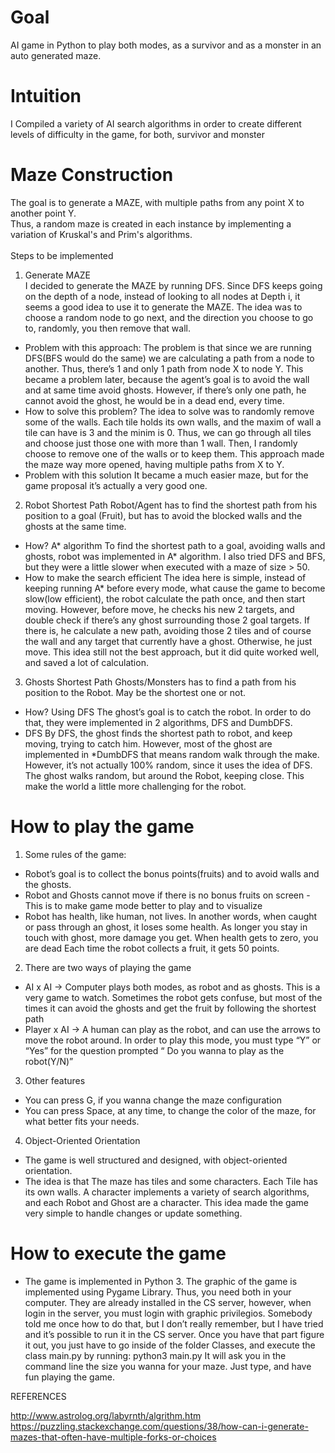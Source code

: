 
# Goal
AI game in Python to play both modes, as a survivor and as a monster in an auto generated maze. 

# Intuition 
I Compiled a variety of AI search algorithms in order to create different levels of difficulty in the game, for both, survivor and monster

# Maze Construction
The goal is to generate a MAZE, with multiple paths from any point X to another point Y. </br>
Thus, a random maze is created in each instance by implementing a variation of Kruskal's and Prim's algorithms. </br>
</br>
Steps to be implemented
1) Generate MAZE </br>
I decided to generate the MAZE by running DFS. Since DFS keeps going on the depth of a node, instead of looking to all nodes at Depth i, it seems a good idea to use it to generate the MAZE. The idea was to choose a random node to go next, and the direction you choose to go to, randomly, you then remove that wall. 
  * Problem with this approach:
  The problem is that since we are running  DFS(BFS would do the same) we are calculating a path from a node to another. Thus, there’s 1 and only 1 path from node X to node Y. This became a problem later, because the agent’s goal is to avoid the wall and at same time avoid ghosts. However, if there’s only one path, he cannot avoid the ghost, he would be in a dead end, every time. 
  * How to solve this problem?
The idea to solve was to randomly remove some of the walls. Each tile holds its own walls, and the maxim of wall a tile can have is 3 and the minim is 0. Thus, we can go through all tiles and choose just those one with more than 1 wall. Then, I randomly choose to remove one of the walls or to keep them. This approach made the maze way more opened, having multiple paths from X to Y. 
  * Problem with this solution
  It became a much easier maze, but for the game proposal it’s actually a very good one.

2) Robot Shortest Path
Robot/Agent has to find the shortest path from his position to a goal (Fruit), but has to avoid the blocked walls and the ghosts at the same time. </br>
  * How? A* algorithm
  To find the shortest path to a goal, avoiding walls and ghosts, robot was implemented in A* algorithm. I also tried DFS and BFS, but they were a little slower when executed with a maze of size > 50. 
  * How to make the search efficient
  The idea here is simple, instead of keeping running A* before every mode, what cause the game to become slow(low efficient), the robot calculate the path once, and then start moving. However, before move, he checks his new 2 targets, and double check if there’s any ghost surrounding those 2 goal targets. If there is, he calculate a new path, avoiding those 2 tiles and of course the wall and any target that currently have a ghost. Otherwise, he just move. This idea still not the best approach, but it did quite worked well, and saved a lot of calculation. 

3) Ghosts Shortest Path
Ghosts/Monsters has to find a path from his position to the Robot. May be the shortest one or not.
  * How? Using DFS
The ghost’s goal is to catch the robot. In order to do that, they were implemented in 2 algorithms, DFS and DumbDFS.
  * DFS
  By DFS, the ghost finds the shortest path to robot, and keep moving, trying to catch him. However, most of the ghost are implemented in   *DumbDFS
  that means random walk through the make. However, it’s not actually 100% random, since it uses the idea of DFS. The ghost walks random, but around the Robot, keeping close. This make the world a little more challenging for the robot.


# How to play the game

1) Some rules of the game:
* Robot’s goal is to collect the bonus points(fruits) and to avoid walls and the ghosts.
* Robot and Ghosts cannot move if there is no bonus fruits on screen - This is to make game mode better to play and to visualize
* Robot has health, like human, not lives. In another words, when caught or pass through an ghost, it loses some health. As longer you stay in touch with ghost, more damage you get. When health gets to zero, you are dead
Each time the robot collects a fruit, it gets 50 points.

2) There are two ways of playing the game
* AI x AI → Computer plays both modes, as robot and as ghosts.  This is a very game to watch. Sometimes the robot gets confuse, but most of the times it can avoid the ghosts and get the fruit by following the shortest path
* Player x AI → A human can play as the robot, and can use the arrows to move the robot around. In order to play this mode, you must type “Y” or “Yes” for the question prompted “ Do you wanna to play as the robot(Y/N)” 

3) Other features
* You can press G, if you wanna change the maze configuration
* You can press Space, at any time, to change the color of the maze, for what better fits your needs.

4) Object-Oriented Orientation
* The game is well structured and designed, with object-oriented orientation.
* The idea is that The maze has tiles and some characters. Each Tile has its own walls. A character implements a variety of search algorithms, and each Robot and Ghost are a character. This idea made the game very simple to handle changes or update something.


# How to execute the game

* The game is implemented in Python 3. The graphic of the game is implemented using Pygame Library. Thus, you need both in your computer. They are already installed in the CS server, however, when login in the server, you must login with graphic privilegios. Somebody told me once how to do that, but I don’t really remember, but I have tried and it’s possible to run it in the CS server. 
Once you have that part figure it out, you just have to go inside of the folder Classes, and execute the class main.py by running: python3 main.py
It will ask you in the command line the size you wanna for your maze. Just type, and have fun playing the game.



REFERENCES

http://www.astrolog.org/labyrnth/algrithm.htm
https://puzzling.stackexchange.com/questions/38/how-can-i-generate-mazes-that-often-have-multiple-forks-or-choices

